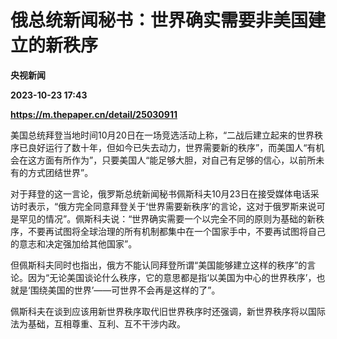 # 俄总统新闻秘书：世界确实需要非美国建立的新秩序
**央视新闻**

**2023-10-23 17:43**

**https://m.thepaper.cn/detail/25030911**

美国总统拜登当地时间10月20日在一场竞选活动上称，“二战后建立起来的世界秩序已良好运行了数十年，但如今已失去动力，世界需要新的秩序”，而美国人“有机会在这方面有所作为”，只要美国人“能足够大胆，对自己有足够的信心，以前所未有的方式团结世界”。

对于拜登的这一言论，俄罗斯总统新闻秘书佩斯科夫10月23日在接受媒体电话采访时表示，“俄方完全同意拜登关于‘世界需要新秩序’的言论，这对于俄罗斯来说可是罕见的情况”。佩斯科夫说：“世界确实需要一个以完全不同的原则为基础的新秩序，不要再试图将全球治理的所有机制都集中在一个国家手中，不要再试图将自己的意志和决定强加给其他国家”。

但佩斯科夫同时也指出，俄方不能认同拜登所谓“美国能够建立这样的秩序”的言论。因为“无论美国谈论什么秩序，它的意思都是指‘以美国为中心的世界秩序’，也就是‘围绕美国的世界’——可世界不会再是这样的了”。

佩斯科夫在谈到应该用新世界秩序取代旧世界秩序时还强调，新世界秩序将以国际法为基础，互相尊重、互利、互不干涉内政。